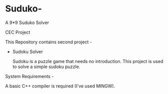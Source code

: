 # Suduko-
A 9*9 Suduko Solver

CEC Project

This Repository contains second project -

- Sudoku Solver

     Sudoku is a puzzle game that needs no introduction. This project is used to solve a simple sudoku puzzle.


System Requirements -

   A basic C++ compiler is required (I've used MINGW).
